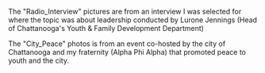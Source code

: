 The "Radio_Interview" pictures are from an interview I was selected for where the topic was about leadership conducted by Lurone Jennings (Head of Chattanooga's Youth & Family Development Department)

The "City_Peace" photos is from an event co-hosted by the city of Chattanooga and my fraternity (Alpha Phi Alpha) that promoted peace to youth and the city.
